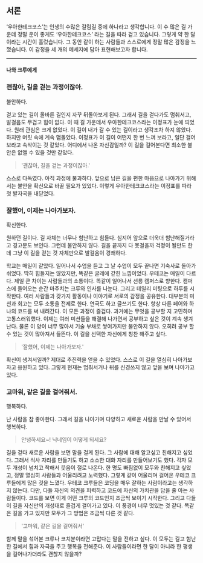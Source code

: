 ## 서론

‘우아한테크코스’는 인생의 수많은 갈림길 중에 하나라고 생각합니다.
이 수 많은 길 가운데 정말 운이 좋게도 ‘우아한테크코스’ 라는 길을 따라 걷고 있습니다. 그렇게 약 한 달이라는 시간이 흘렀습니다.
그 동안 같이 하는 사람들과 스스로에게 정말 많은 감정을 느꼈습니다. 이 감정을 세 개의 메세지에 담아 표현해보고자 합니다.

---

#### 나와 크루에게

### 괜찮아, 길을 걷는 과정이잖아.​

불안하다.

걷고 있는 길이 올바른 길인지 자꾸 뒤돌아보게 된다. 그래서 길을 걷다가도 멈춰서고, 발걸음도 무겁고 힘이 없다.
이 때 길 가운데서 우아한테크코스라는 이정표가 눈에 띄었다. 원래 관심은 크게 없었다.
이 길이 내가 갈 수 있는 길이라고 생각조차 하지 않았다. 하지만 머릿 속에 계속 맴돌았다.
이정표가 이 길이 어떤지 한 번 느껴 보라고, 일단 걸어보라고 속삭이는 것 같았다.
어디에서 나온 자신감일까? 이 길을 걸어본다면 최소한 불안은 없앨 수 있을 것만 같았다.

> '괜찮아, 길을 걷는 과정이잖아.'

스스로 다독였다. 아직 과정에 불과하다.
앞으로 남은 길을 편한 마음으로 나아가기 위해서는 불안을 확신으로 바꿀 필요가 있었다.
이렇게 우아한테크코스라는 이정표를 따라 첫 발자국을 내딛었다.

### 잘했어, 이제는 나아가보자.​

확신한다.

원하던 길이다. 길 자체는 너무나 험난하고 힘들다.
심지어 앞으로 더욱더 험난해질거라고 경고문도 보인다. 그런데 불안하지 않다.
길을 끝까지 다 못걸을까 걱정이 될만도 한데 그냥 이 길을 걷는 것 자체만으로 발걸음이 경쾌하다.

학교는 매일이 같았다. 일어나서 수업을 듣고 그 날 수업이 모두 끝나면 기숙사로 돌아가 쉬었다.
딱히 힘들지는 않았지만, 똑같은 굴레에 갇힌 느낌이었다.
우테코는 매일이 다르다. 제일 큰 차이는 사람들과의 소통이다. 똑같이 일어나서 선릉 캠퍼스로 향한다.
캠퍼스에 들어오는 순간 마주치는 크루와 인사를 나눈다. 그리고 데일리 미팅으로 하루를 시작한다.
여러 사람들과 갖가지 활동이나 이야기로 서로의 감정을 공유한다. 대부분의 미션과 회고는 모두 소통을 전제로 한다.
연극도 하고 글쓰기도 한다. 항상 다른 페어와 하나의 코드를 써 내려간다. 이 모든 과정이 즐겁다.
과거에는 무엇을 공부할 지 고민하며 고통스러워했다.
이제는 여러 미션들을 해결해 나가면서 공부하고 싶은 것이 계속 생겨난다.
물론 이 양이 너무 많아서 기술 부채로 쌓여가지만 불안하지 않다.
오히려 공부 할 수 있는 것이 많아져서 들뜬다. 이 길을 선택한 자신에게 칭찬 해주고 싶다.

> '잘했어, 이제는 나아가보자.'

확신이 생겨서일까? 제대로 추진력을 얻을 수 있었다.
스스로 이 길을 열심히 나아가보자고 응원하고 있다.
그렇게 현재는 멈춰서거나 뒤를 신경쓰지 않고 앞을 보며 나아가고 있다.

### 고마워, 같은 길을 걸어줘서.​

행복하다.

난 사람을 참 좋아한다. 그래서 길을 나아가며 다양하고 새로운 사람을 만날 수 있어서 행복하다.

> 안녕하세요~! 닉네임이 어떻게 되세요?

길을 걷다 새로운 사람을 보면 말을 걸게 된다. 그 사람에 대해 알고싶고 친해지고 싶었다.
그래서 식사 자리를 만들기도 하고 소소한 대화 자리를 만들어보기도 했다. 각자 모두 개성이 넘치고 착해서 웃음이 절로 나온다.
한 명도 빠짐없이 모두와 친해지고 싶었고, 정말 열심히 사람들과 어울리려고 노력했다.
그렇게 같이 어울리며 걸어온 우테코 크루들에게 많은 것을 느꼈다.
우테코 크루들은 코딩을 매우 잘하는 사람이라고는 생각하지 않는다. 다만, 다들 자신의 의견을 피력하고 코드에 자신의 가치관을 담을 줄 아는 사람들이다.
코드를 보면 이게 어떤 크루의 코드인지 조금씩 보이기 시작한다. 그리고 다들 이 길을 자신만의 개성대로 즐겁게 걸어가고 있다.
이 풍경이 너무 멋있는 것 같다. 똑같은 길을 가고 있지만 모두가 그 방법은 조금씩 다른 것 같다.

> '고마워, 같은 길을 걸어줘서'

함께 말을 섞어본 크루나 코치분이라면 고맙다는 말을 전하고 싶다.
이 모두는 길고 험난한 길에서 힘과 자극을 주고 행복을 전해준다.
이 사람들이라면 한 달이 아니라 한 평생을 걸어나가더라도 괜찮지 않을까?

